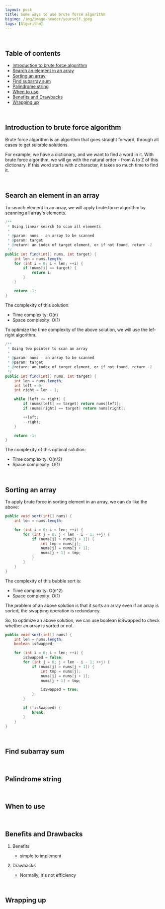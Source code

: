 ```yaml
---
layout: post
title: Some ways to use brute force algorithm
bigimg: /img/image-header/yourself.jpeg
tags: [Algorithm]
---
```





<br>

## Table of contents
- [Introduction to brute force algorithm](#introduction-to-brute-force-algorithm)
- [Search an element in an array](#search-an-element-in-an-array)
- [Sorting an array](#sorting-an-array)
- [Find subarray sum](#find-subarray-sum)
- [Palindrome string](#palindrome-string)
- [When to use](#when-to-use)
- [Benefits and Drawbacks](#benefits-and-drawbacks)
- [Wrapping up](#wrapping-up)


<br>

## Introduction to brute force algorithm

Brute force algorithm is an algorithm that goes straight forward, through all cases to get suitable solutions.

For example, we have a dictionary, and we want to find a word in it. With brute force algorithm, we will go with the natural order - from A to Z of this dictionary. If this word starts with z character, it takes so much time to find it.


<br>

## Search an element in an array

To search element in an array, we will apply brute force algorithm by scanning all array's elements.

```java
/**
 * Using linear search to scan all elements
 *
 * @param: nums - an array to be scanned
 * @param: target
 * @return: an index of target element, or if not found, return -1
 */
public int find(int[] nums, int target) {
    int len = nums.length;
    for (int i = 0; i < len; ++i) {
        if (nums[i] == target) {
            return i;
        }
    }

    return -1;
}
```

The complexity of this solution:
- Time complexity: O(n)
- Space complexity: O(1)

To optimize the time complexity of the above solution, we will use the lef-right algorithm.

```java
/**
 * Using two pointer to scan an array
 *
 * @param: nums - an array to be scanned
 * @param: target
 * @return: an index of target element, or if not found, return -1
 */
public int find(int[] nums, int target) {
    int len = nums.length;
    int left = 0;
    int right = len - 1;

    while (left <= right) {
        if (nums[left] == target) return nums[left];
        if (nums[right] == target) return nums[right];

        ++left;
        --right;
    }

    return -1;
}
```

The complexity of this optimal solution:
- Time complexity: O(n/2)
- Space complexity: O(1)

<br>

## Sorting an array

To apply brute force in sorting element in an array, we can do like the above:

```java
public void sort(int[] nums) {
    int len = nums.length;

    for (int i = 0; i < len; ++i) {
        for (int j = 0; j < len - i - 1; ++j) {
            if (nums[j] > nums[j + 1]) {
                int tmp = nums[j];
                nums[j] = nums[j + 1];
                nums[j + 1] = tmp;
            }
        }
    }
}
```

The complexity of this bubble sort is:
- Time complexity: O(n^2)
- Space complexity: O(1)

The problem of an above solution is that it sorts an array even if an array is sorted, the swapping operation is redundancy.

So, to optimize an above solution, we can use boolean isSwapped to check whether an array is sorted or not.

```java
public void sort(int[] nums) {
    int len = nums.length;
    boolean isSwapped;

    for (int i = 0; i < len; ++i) {
        isSwapped = false;
        for (int j = 0; j < len - i - 1; ++j) {
            if (nums[j] > nums[j + 1]) {
                int tmp = nums[j];
                nums[j] = nums[j + 1];
                nums[j + 1] = tmp;

                isSwapped = true;
            }
        }

        if (!isSwapped) {
            break;
        }
    }
}
```

<br>

## Find subarray sum





<br>

## Palindrome string





<br>

## When to use




<br>

## Benefits and Drawbacks

1. Benefits

    - simple to implement

2. Drawbacks

    - Normally, it's not efficiency


<br>

## Wrapping up




